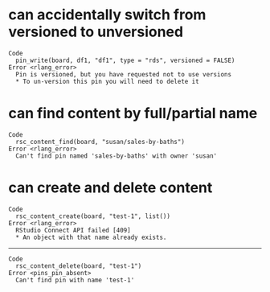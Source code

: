 # can accidentally switch from versioned to unversioned

    Code
      pin_write(board, df1, "df1", type = "rds", versioned = FALSE)
    Error <rlang_error>
      Pin is versioned, but you have requested not to use versions
      * To un-version this pin you will need to delete it

# can find content by full/partial name

    Code
      rsc_content_find(board, "susan/sales-by-baths")
    Error <rlang_error>
      Can't find pin named 'sales-by-baths' with owner 'susan'

# can create and delete content

    Code
      rsc_content_create(board, "test-1", list())
    Error <rlang_error>
      RStudio Connect API failed [409]
      * An object with that name already exists.

---

    Code
      rsc_content_delete(board, "test-1")
    Error <pins_pin_absent>
      Can't find pin with name 'test-1'

